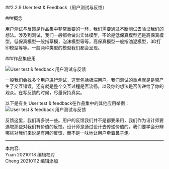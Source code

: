 
##2.2.9 User test & Feedback（用户测试与反馈）

###概念

用户测试与反馈是作品集中非常重要的一环，我们需要通过不断测试去验证我们的想法。涉及到测试，我们一般都会做出实体模型，不论是低保真模型还是高保真模型。低保真模型一般指草模，泡沫模型等等，高保真模型一般指油泥模型，3D打印模型等等。一般两种类型的模型我们都会呈现。


###作品集应用

![ User test & feedback 用户测试与反馈](http://kitpic.makebi.net/2021/ard_13.jpg)

一般我们会找多个用户进行测试，这里包括极端用户。我们测试的重点就是是否产生了交互错误，还有就是整个交互过程是否流畅，以及你的想法是否传递给了你的观众。在写反馈的时候，尽量保持真实。


以下是有关 User test & feedback在作品集中的其他应用举例：
![ User test & feedback 用户测试与反馈](http://kitpic.makebi.net/2021/ard_14.jpg)

反馈这里，我们再多说一些。用户的反馈我们并不是都要采用，我们作为设计师要选取那些对我们有价值的反馈。设计师是通过设计去传递价值的，我们要学会分辨哪些对我们来说是有用的反馈，而不是一味地让用户牵着鼻子走。


---
本内容:  
Yuan 20210118 编辑校对  
Cheng 20210112 编辑添加
